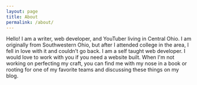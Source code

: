 ```yaml
---
layout: page
title: About
permalink: /about/
---
```

Hello! I am a writer, web developer, and YouTuber living in Central Ohio.
I am originally from Southwestern Ohio, but after I attended college in the area, I fell in love with it and couldn’t go back. I am a self taught web developer. I would love to work with you if you need a website built. When I'm not working on perfecting my craft, you can find me with my nose in a book or rooting for one of my favorite teams and discussing these things on my blog.